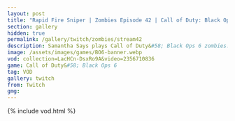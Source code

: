 ```yaml
---
layout: post
title: "Rapid Fire Sniper | Zombies Episode 42 | Call of Duty: Black Ops 6"
section: gallery
hidden: true
permalink: /gallery/twitch/zombies/stream42
description: Samantha Says plays Call of Duty&#58; Black Ops 6 zombies. Episode 42.
image: /assets/images/games/BO6-banner.webp
vod: collection=LacHCn-DsxRo9A&video=2356710836
game: Call of Duty&#58; Black Ops 6
tag: VOD
gallery: twitch
from: Twitch
gmg:
---
```

{% include vod.html %}